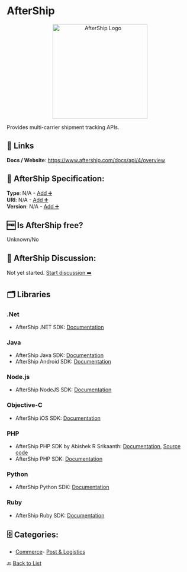 # AfterShip
<p align="center">
    <img width="256" src="https://raw.githubusercontent.com/apis-list/apis-list/main/apis/aftership/logo_256x256.png" alt="AfterShip Logo"/>
</p>
Provides multi-carrier shipment tracking APIs.

##  🔗 Links
**Docs / Website**: https://www.aftership.com/docs/api/4/overview

## 🧬 AfterShip Specification:
**Type**: N/A - [Add ➕](https://github.com/apis-list/apis-list/edit/main/apis/aftership/aftership.yaml)  
**URI**: N/A - [Add ➕](https://github.com/apis-list/apis-list/edit/main/apis/aftership/aftership.yaml)  
**Version**: N/A - [Add ➕](https://github.com/apis-list/apis-list/edit/main/apis/aftership/aftership.yaml)

## 🆓 Is AfterShip free?
 Unknown/No 

## 💬 AfterShip Discussion:
Not yet started. [Start discussion ➡️](https://github.com/apis-list/apis-list/discussions/new)

## 🗂️ Libraries
### .Net
- AfterShip .NET SDK: [Documentation](https://github.com/AfterShip/aftership-net)
### Java
- AfterShip Java SDK: [Documentation](https://github.com/AfterShip/aftership-java)
- AfterShip Android SDK: [Documentation](https://github.com/AfterShip/aftership-android)
### Node.js
- AfterShip NodeJS SDK: [Documentation](https://github.com/AfterShip/aftership-nodejs)
### Objective-C
- AfterShip iOS SDK: [Documentation](https://github.com/AfterShip/aftership-ios)
### PHP
- AfterShip PHP SDK by Abishek R Srikaanth: [Documentation](https://www.aftership.com/), [Source code](https://github.com/abishekrsrikaanth/aftership-php-sdk)
- AfterShip PHP SDK: [Documentation](https://github.com/AfterShip/aftership-php)
### Python
- AfterShip Python SDK: [Documentation](https://github.com/AfterShip/aftership-python)
### Ruby
- AfterShip Ruby SDK: [Documentation](https://github.com/AfterShip/aftership-ruby)


## 🗄️ Categories:
- [Commerce](https://github.com/apis-list/apis-list#commerce-)- [Post & Logistics](https://github.com/apis-list/apis-list#post--logistics-)

🔙  [Back to List](https://github.com/apis-list/apis-list)
